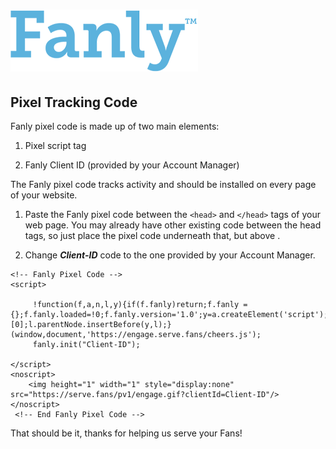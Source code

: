 # ![Alt](fanly-word-blue.png "Fanly") #
## Pixel Tracking Code ##



Fanly pixel code is made up of two main elements:

1. Pixel script tag

2. Fanly Client ID (provided by your Account Manager)

The Fanly pixel code tracks activity and should be installed on every page of your website.

1. Paste the Fanly pixel code between the `<head>` and `</head>` tags of your web page. You may already have other existing code between the head tags, so just place the pixel code underneath that, but above </head>.

2. Change **_Client-ID_** code to the one provided by your Account Manager.


~~~~
<!-- Fanly Pixel Code -->
<script>

     !function(f,a,n,l,y){if(f.fanly)return;f.fanly = {};f.fanly.loaded=!0;f.fanly.version='1.0';y=a.createElement('script');y.async=!0;y.src=n;l=a.getElementsByTagName('script')[0];l.parentNode.insertBefore(y,l);}(window,document,'https://engage.serve.fans/cheers.js');
     fanly.init("Client-ID"); 
     
</script>
<noscript>
    <img height="1" width="1" style="display:none" src="https://serve.fans/pv1/engage.gif?clientId=Client-ID"/>
</noscript>
 <!-- End Fanly Pixel Code -->
 ~~~~

That should be it, thanks for helping us serve your Fans!



